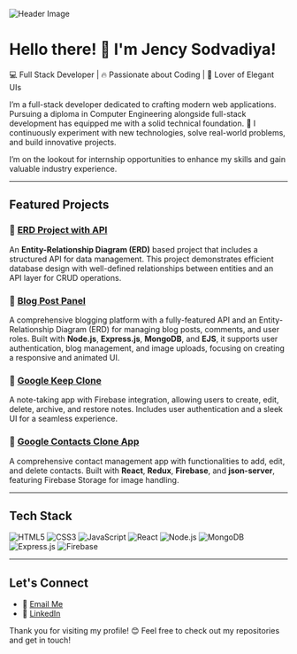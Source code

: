 ![Header Image](https://user-images.githubusercontent.com/jencyy/banner.gif)

# Hello there! 👋 I'm Jency Sodvadiya!

💻 Full Stack Developer | 🔥 Passionate about Coding | 🎨 Lover of Elegant UIs

I’m a full-stack developer dedicated to crafting modern web applications. Pursuing a diploma in Computer Engineering alongside full-stack development has equipped me with a solid technical foundation. 🌱 I continuously experiment with new technologies, solve real-world problems, and build innovative projects.

I’m on the lookout for internship opportunities to enhance my skills and gain valuable industry experience.

---

## Featured Projects

### 🌟 [ERD Project with API](https://github.com/jencyy/erd-project)
An **Entity-Relationship Diagram (ERD)** based project that includes a structured API for data management. This project demonstrates efficient database design with well-defined relationships between entities and an API layer for CRUD operations.

### 🌟 [Blog Post Panel](https://github.com/jencyy/blog-post-panel)
A comprehensive blogging platform with a fully-featured API and an Entity-Relationship Diagram (ERD) for managing blog posts, comments, and user roles. Built with **Node.js**, **Express.js**, **MongoDB**, and **EJS**, it supports user authentication, blog management, and image uploads, focusing on creating a responsive and animated UI.

### 🌟 [Google Keep Clone](https://github.com/jencyy/google-keep-clone)
A note-taking app with Firebase integration, allowing users to create, edit, delete, archive, and restore notes. Includes user authentication and a sleek UI for a seamless experience.

### 🌟 [Google Contacts Clone App](https://github.com/jencyy/google-contacts-clone)
A comprehensive contact management app with functionalities to add, edit, and delete contacts. Built with **React**, **Redux**, **Firebase**, and **json-server**, featuring Firebase Storage for image handling.

---

## Tech Stack

![HTML5](https://img.shields.io/badge/HTML5-E34F26?style=flat-square&logo=html5&logoColor=white)
![CSS3](https://img.shields.io/badge/CSS3-1572B6?style=flat-square&logo=css3&logoColor=white)
![JavaScript](https://img.shields.io/badge/JavaScript-F7DF1E?style=flat-square&logo=javascript&logoColor=black)
![React](https://img.shields.io/badge/React-20232A?style=flat-square&logo=react&logoColor=61DAFB)
![Node.js](https://img.shields.io/badge/Node.js-339933?style=flat-square&logo=nodedotjs&logoColor=white)
![MongoDB](https://img.shields.io/badge/MongoDB-4EA94B?style=flat-square&logo=mongodb&logoColor=white)
![Express.js](https://img.shields.io/badge/Express.js-404D59?style=flat-square&logo=express)
![Firebase](https://img.shields.io/badge/Firebase-FFCA28?style=flat-square&logo=firebase&logoColor=black)

---

## Let's Connect

- 📧 [Email Me](mailto:jencysodvadiya@gmail.com)
- 💼 [LinkedIn](https://www.linkedin.com/in/jency-sodvadiya-505812277)

Thank you for visiting my profile! 😊 Feel free to check out my repositories and get in touch!
